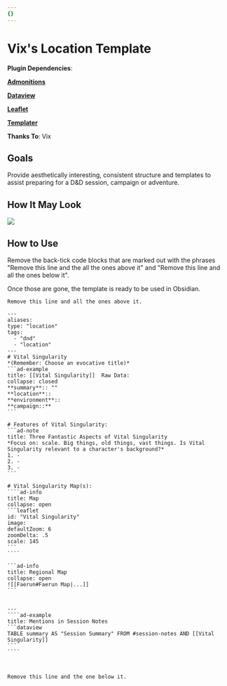 ```yaml
---
{}
---
```

# Vix's Location Template

**Plugin Dependencies**:

**[Admonitions](https://github.com/valentine195/obsidian-admonition)**

**[Dataview](https://github.com/blacksmithgu/obsidian-dataview)**

**[Leaflet](https://github.com/valentine195/obsidian-leaflet-plugin)**

**[Templater](https://github.com/SilentVoid13/Templater)**

**Thanks To**: Vix

## Goals

Provide aesthetically interesting, consistent structure and templates to assist preparing for a D&D session, campaign or adventure.

## How It May Look

![](_attachments/Vix_Location.png)

## How to Use

Remove the back-tick code blocks that are marked out with the phrases "Remove this line and the all the ones above it" and "Remove this line and all the ones below it".

Once those are gone, the template is ready to be used in Obsidian.

``````
Remove this line and all the ones above it.

---
aliases:
type: "location"
tags:
  - "dnd"
  - "location"
---
# Vital Singularity
*(Remember: Choose an evocative title)*
```ad-example
title: [[Vital Singularity]]  Raw Data:
collapse: closed
**summary**:: ""
**location**:: 
**environment**:: 
**campaign::** 
```

# Features of Vital Singularity:
```ad-note
title: Three Fantastic Aspects of Vital Singularity
*Focus on: scale. Big things, old things, vast things. Is Vital Singularity relevant to a character's background?*
1. -
2. -
3. -
```

# Vital Singularity Map(s):
````ad-info
title: Map
collapse: open
```leaflet
id: "Vital Singularity" 
image:   
defaultZoom: 6 
zoomDelta: .5 
scale: 145
```
````

```ad-info
title: Regional Map
collapse: open
![[Faerun#Faerun Map|...]]
```


---
````ad-example
title: Mentions in Session Notes
```dataview
TABLE summary AS "Session Summary" FROM #session-notes AND [[Vital Singularity]]
```
````



Remove this line and the one below it.
``````
